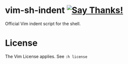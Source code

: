 # vim-sh-indent [![Say Thanks!](https://img.shields.io/badge/Say%20Thanks-!-1EAEDB.svg)](https://saythanks.io/to/chrisbra)
Official Vim indent script for the shell.

# License
The Vim License applies. See `:h license`
